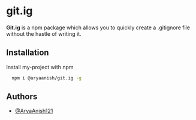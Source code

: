 # git.ig

**Git.ig** is a npm package which allows you to quickly create a .gitignore file without the hastle of writing it.

## Installation

Install my-project with npm

```bash
  npm i @aryaanish/git.ig -g
```

## Authors

- [@AryaAnish121](https://www.github.com/AryaAnish121)
